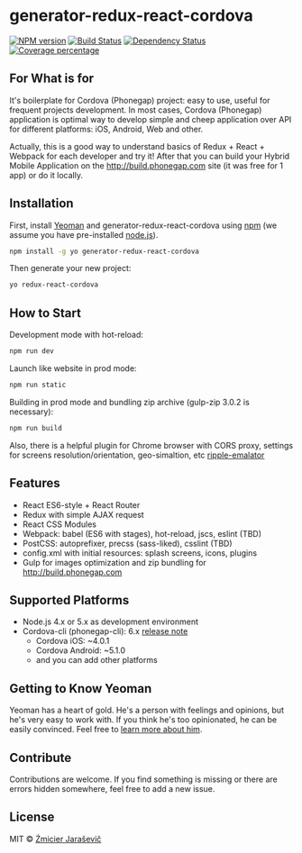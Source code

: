 # generator-redux-react-cordova
[![NPM version][npm-image]][npm-url] [![Build Status][travis-image]][travis-url] [![Dependency Status][daviddm-image]][daviddm-url] [![Coverage percentage][coveralls-image]][coveralls-url]
>

## For What is for

It's boilerplate for Cordova (Phonegap) project: easy to use, useful for frequent projects development. In most cases, Cordova (Phonegap) application is optimal way to develop simple and cheep application over API for different platforms: iOS, Android, Web and other.

Actually, this is a good way to understand basics of Redux + React + Webpack for each developer and try it! After that you can build your Hybrid Mobile Application on the http://build.phonegap.com site (it was free for 1 app) or do it locally.

## Installation

First, install [Yeoman](http://yeoman.io) and generator-redux-react-cordova using [npm](https://www.npmjs.com/) (we assume you have pre-installed [node.js](https://nodejs.org/)).

```bash
npm install -g yo generator-redux-react-cordova
```

Then generate your new project:

```bash
yo redux-react-cordova
```

## How to Start

Development mode with hot-reload:

```bash
npm run dev
```

Launch like website in prod mode:

```bash
npm run static
```

Building in prod mode and bundling zip archive (gulp-zip 3.0.2 is necessary):

```bash
npm run build
```

Also, there is a helpful plugin for Chrome browser with CORS proxy, settings for screens resolution/orientation, geo-simaltion, etc [ripple-emalator](https://chrome.google.com/webstore/detail/ripple-emulator-beta/geelfhphabnejjhdalkjhgipohgpdnoc)

## Features

* React ES6-style + React Router
* Redux with simple AJAX request
* React CSS Modules
* Webpack: babel (ES6 with stages), hot-reload, jscs, eslint (TBD)
* PostCSS: autoprefixer, precss (sass-liked), csslint (TBD)
* config.xml with initial resources: splash screens, icons, plugins
* Gulp for images optimization and zip bundling for http://build.phonegap.com

## Supported Platforms

* Node.js 4.x or 5.x as development environment
* Cordova-cli (phonegap-cli): 6.x [release note]( http://cordova.apache.org/news/2016/01/28/tools-release.html)
    * Cordova iOS: ~4.0.1
    * Cordova Android: ~5.1.0
    * and you can add other platforms

## Getting to Know Yeoman

Yeoman has a heart of gold. He&#39;s a person with feelings and opinions, but he&#39;s very easy to work with. If you think he&#39;s too opinionated, he can be easily convinced. Feel free to [learn more about him](http://yeoman.io/).

## Contribute

Contributions are welcome. If you find something is missing or there are errors hidden somewhere, feel free to add a new issue.

## License

MIT © [Źmicier Jaraševič]()


[npm-image]: https://badge.fury.io/js/generator-redux-react-cordova.svg
[npm-url]: https://npmjs.org/package/generator-redux-react-cordova
[travis-image]: https://travis-ci.org/zmeecer/generator-redux-react-cordova.svg?branch=master
[travis-url]: https://travis-ci.org/zmeecer/generator-redux-react-cordova
[daviddm-image]: https://david-dm.org/zmeecer/generator-redux-react-cordova.svg?theme=shields.io
[daviddm-url]: https://david-dm.org/zmeecer/generator-redux-react-cordova
[coveralls-image]: https://coveralls.io/repos/zmeecer/generator-redux-react-cordova/badge.svg
[coveralls-url]: https://coveralls.io/r/zmeecer/generator-redux-react-cordova
